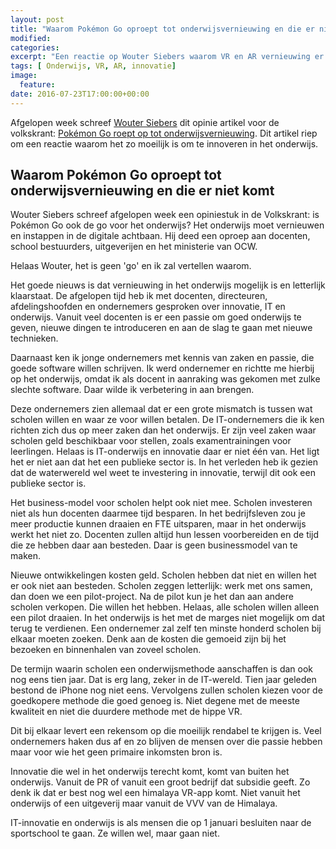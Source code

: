 ```yaml
---
layout: post
title: "Waarom Pokémon Go oproept tot onderwijsvernieuwing en die er niet komt"
modified:
categories:
excerpt: "Een reactie op Wouter Siebers waarom VR en AR vernieuwing er voorlopig niet komt"
tags: [ Onderwijs, VR, AR, innovatie]
image:
  feature:
date: 2016-07-23T17:00:00+00:00
---
```


Afgelopen week schreef [Wouter Siebers](https://twitter.com/MC_Wouter) dit opinie artikel voor de volkskrant:
[Pokémon Go roept op tot onderwijsvernieuwing](http://www.volkskrant.nl/opinie/pokemon-go-roept-op-tot-onderwijsvernieuwing~a4339768/).
Dit artikel riep om een reactie waarom het zo moeilijk is om te innoveren in het onderwijs.

## Waarom Pokémon Go oproept tot onderwijsvernieuwing en die er niet komt

Wouter Siebers schreef afgelopen week een opiniestuk in de Volkskrant: is Pokémon Go ook de go voor het onderwijs? Het onderwijs moet vernieuwen en instappen in de digitale achtbaan. Hij deed een oproep aan docenten, school bestuurders, uitgeverijen en het ministerie van OCW.

Helaas Wouter, het is geen 'go' en ik zal vertellen waarom.

Het goede nieuws is dat vernieuwing in het onderwijs mogelijk is en letterlijk klaarstaat. De afgelopen tijd heb ik met docenten, directeuren, afdelingshoofden en ondernemers gesproken over innovatie, IT en onderwijs. Vanuit veel docenten is er een passie om goed onderwijs te geven, nieuwe dingen te introduceren en aan de slag te gaan met nieuwe technieken.

Daarnaast ken ik jonge ondernemers met kennis van zaken en passie, die goede software willen schrijven. Ik werd ondernemer en richtte me hierbij op het onderwijs, omdat ik als docent in aanraking was gekomen met zulke slechte software. Daar wilde ik verbetering in aan brengen.

Deze ondernemers zien allemaal dat er een grote mismatch is tussen wat scholen willen en waar ze voor willen betalen. De IT-ondernemers die ik ken richten zich dus op meer zaken dan het onderwijs. Er zijn veel zaken waar scholen geld beschikbaar voor stellen, zoals examentrainingen voor leerlingen. Helaas is IT-onderwijs en innovatie daar er niet één van. Het ligt het er niet aan dat het een publieke sector is. In het verleden heb ik gezien dat de waterwereld wel weet te investering in innovatie, terwijl dit ook een publieke sector is.

Het business-model voor scholen helpt ook niet mee. Scholen investeren niet als hun docenten daarmee tijd besparen. In het bedrijfsleven zou je meer productie kunnen draaien en FTE uitsparen, maar in het onderwijs werkt het niet zo. Docenten zullen altijd hun lessen voorbereiden en de tijd die ze hebben daar aan besteden. Daar is geen businessmodel van te maken.

Nieuwe ontwikkelingen kosten geld. Scholen hebben dat niet en willen het er ook niet aan besteden. Scholen zeggen letterlijk: werk met ons samen, dan doen we een pilot-project. Na de pilot kun je het dan aan andere scholen verkopen. Die willen het hebben. Helaas, alle scholen willen alleen een pilot draaien. In het onderwijs is het met de marges niet mogelijk om dat terug te verdienen. Een ondernemer zal zelf ten minste honderd scholen bij elkaar moeten zoeken. Denk aan de kosten die gemoeid zijn bij het bezoeken en binnenhalen van zoveel scholen.

De termijn waarin scholen een onderwijsmethode aanschaffen is dan ook nog eens tien jaar. Dat is erg lang, zeker in de IT-wereld. Tien jaar geleden bestond de iPhone nog niet eens. Vervolgens zullen scholen kiezen voor de goedkopere methode die goed genoeg is. Niet degene met de meeste kwaliteit en niet die duurdere methode met de hippe VR.

Dit bij elkaar levert een rekensom op die moeilijk rendabel te krijgen is. Veel ondernemers haken dus af en zo blijven de mensen over die passie hebben maar voor wie het geen primaire inkomsten bron is.

Innovatie die wel in het onderwijs terecht komt, komt van buiten het onderwijs. Vanuit de PR of vanuit een groot bedrijf dat subsidie geeft. Zo denk ik dat er best nog wel een himalaya VR-app komt. Niet vanuit het onderwijs of een uitgeverij maar vanuit de VVV van de Himalaya.

IT-innovatie en onderwijs is als mensen die op 1 januari besluiten naar de sportschool te gaan. Ze willen wel, maar gaan niet.
